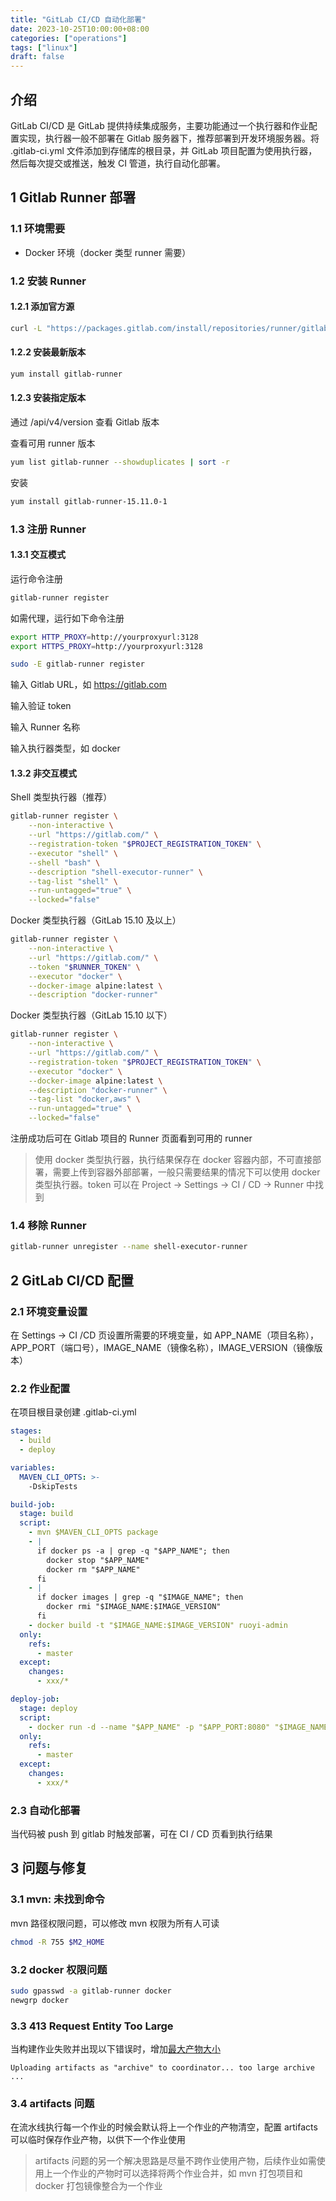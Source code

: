 ```yaml
---
title: "GitLab CI/CD 自动化部署"
date: 2023-10-25T10:00:00+08:00
categories: ["operations"]
tags: ["linux"]
draft: false
---
```


## 介绍

GitLab CI/CD 是 GitLab 提供持续集成服务，主要功能通过一个执行器和作业配置实现，执行器一般不部署在 Gitlab 服务器下，推荐部署到开发环境服务器。将 .gitlab-ci.yml 文件添加到存储库的根目录，并 GitLab 项目配置为使用执行器，然后每次提交或推送，触发 CI 管道，执行自动化部署。

## 1 Gitlab Runner 部署

### 1.1 环境需要

- Docker 环境（docker 类型 runner 需要）

### 1.2 安装 Runner

#### 1.2.1 添加官方源

```bash
curl -L "https://packages.gitlab.com/install/repositories/runner/gitlab-runner/script.rpm.sh" | sudo bash
```

#### 1.2.2 安装最新版本

```bash
yum install gitlab-runner
```

#### 1.2.3 安装指定版本

通过 /api/v4/version 查看 Gitlab 版本

查看可用 runner 版本
```bash
yum list gitlab-runner --showduplicates | sort -r
```
安装
```bash
yum install gitlab-runner-15.11.0-1
```

### 1.3 注册 Runner

#### 1.3.1 交互模式

运行命令注册
```bash
gitlab-runner register
```
如需代理，运行如下命令注册
```bash
export HTTP_PROXY=http://yourproxyurl:3128
export HTTPS_PROXY=http://yourproxyurl:3128

sudo -E gitlab-runner register
```
输入 Gitlab URL，如 https://gitlab.com

输入验证 token

输入 Runner 名称

输入执行器类型，如 docker

#### 1.3.2 非交互模式

Shell 类型执行器（推荐）
```bash
gitlab-runner register \
    --non-interactive \
    --url "https://gitlab.com/" \
    --registration-token "$PROJECT_REGISTRATION_TOKEN" \
    --executor "shell" \
    --shell "bash" \
    --description "shell-executor-runner" \
    --tag-list "shell" \
    --run-untagged="true" \
    --locked="false"
```
Docker 类型执行器（GitLab 15.10 及以上）
```bash
gitlab-runner register \
    --non-interactive \
    --url "https://gitlab.com/" \
    --token "$RUNNER_TOKEN" \
    --executor "docker" \
    --docker-image alpine:latest \
    --description "docker-runner"
```
Docker 类型执行器（GitLab 15.10 以下）
```bash
gitlab-runner register \
    --non-interactive \
    --url "https://gitlab.com/" \
    --registration-token "$PROJECT_REGISTRATION_TOKEN" \
    --executor "docker" \
    --docker-image alpine:latest \
    --description "docker-runner" \
    --tag-list "docker,aws" \
    --run-untagged="true" \
    --locked="false"
```
注册成功后可在 Gitlab 项目的 Runner 页面看到可用的 runner

> 使用 docker 类型执行器，执行结果保存在 docker 容器内部，不可直接部署，需要上传到容器外部部署，一般只需要结果的情况下可以使用 docker 类型执行器。token 可以在 Project -> Settings -> CI / CD -> Runner 中找到

### 1.4 移除 Runner

```bash
gitlab-runner unregister --name shell-executor-runner
```

## 2 GitLab CI/CD 配置

### 2.1 环境变量设置

在 Settings -> CI /CD 页设置所需要的环境变量，如 APP_NAME（项目名称），APP_PORT（端口号），IMAGE_NAME（镜像名称），IMAGE_VERSION（镜像版本）

### 2.2 作业配置

在项目根目录创建 .gitlab-ci.yml
```yml
stages:
  - build
  - deploy

variables:
  MAVEN_CLI_OPTS: >-
    -DskipTests

build-job:
  stage: build
  script:
    - mvn $MAVEN_CLI_OPTS package
    - |
      if docker ps -a | grep -q "$APP_NAME"; then
        docker stop "$APP_NAME"
        docker rm "$APP_NAME"
      fi
    - |
      if docker images | grep -q "$IMAGE_NAME"; then
        docker rmi "$IMAGE_NAME:$IMAGE_VERSION"
      fi
    - docker build -t "$IMAGE_NAME:$IMAGE_VERSION" ruoyi-admin
  only:
    refs:
      - master
  except:
    changes:
      - xxx/*

deploy-job:
  stage: deploy
  script:
    - docker run -d --name "$APP_NAME" -p "$APP_PORT:8080" "$IMAGE_NAME:$IMAGE_VERSION"
  only:
    refs:
      - master
  except:
    changes:
      - xxx/*
```

### 2.3 自动化部署

当代码被 push 到 gitlab 时触发部署，可在 CI / CD 页看到执行结果

## 3 问题与修复

### 3.1 mvn: 未找到命令

mvn 路径权限问题，可以修改 mvn 权限为所有人可读
```bash
chmod -R 755 $M2_HOME
```

### 3.2 docker 权限问题

```bash
sudo gpasswd -a gitlab-runner docker
newgrp docker
```

### 3.3 413 Request Entity Too Large

当构建作业失败并出现以下错误时，增加[最大产物大小](https://docs.gitlab.com/ee/administration/settings/continuous_integration.html#maximum-artifacts-size)
```
Uploading artifacts as "archive" to coordinator... too large archive ...
```

### 3.4 artifacts 问题

在流水线执行每一个作业的时候会默认将上一个作业的产物清空，配置 artifacts 可以临时保存作业产物，以供下一个作业使用

> artifacts 问题的另一个解决思路是尽量不跨作业使用产物，后续作业如需使用上一个作业的产物时可以选择将两个作业合并，如 mvn 打包项目和 docker 打包镜像整合为一个作业